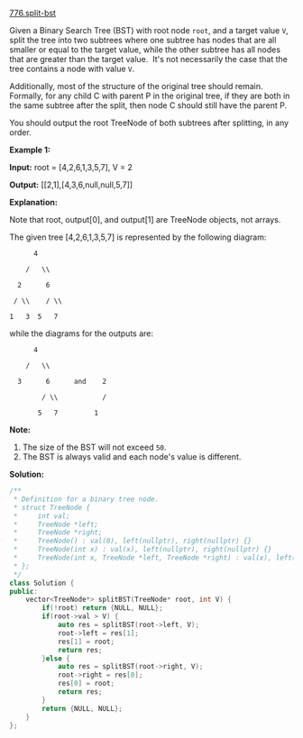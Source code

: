 [776.split-bst](https://leetcode.com/problems/split-bst/)  

Given a Binary Search Tree (BST) with root node `root`, and a target value `V`, split the tree into two subtrees where one subtree has nodes that are all smaller or equal to the target value, while the other subtree has all nodes that are greater than the target value.  It's not necessarily the case that the tree contains a node with value `V`.

Additionally, most of the structure of the original tree should remain.  Formally, for any child C with parent P in the original tree, if they are both in the same subtree after the split, then node C should still have the parent P.

You should output the root TreeNode of both subtrees after splitting, in any order.

**Example 1:**

  
**Input:** root = \[4,2,6,1,3,5,7\], V = 2
  
**Output:** \[\[2,1\],\[4,3,6,null,null,5,7\]\]
  
**Explanation:**
  
Note that root, output\[0\], and output\[1\] are TreeNode objects, not arrays.
  

  
The given tree \[4,2,6,1,3,5,7\] is represented by the following diagram:
  

  
          4
  
        /   \\
  
      2      6
  
     / \\    / \\
  
    1   3  5   7
  

  
while the diagrams for the outputs are:
  

  
          4
  
        /   \\
  
      3      6      and    2
  
            / \\           /
  
           5   7         1
  

**Note:**

1.  The size of the BST will not exceed `50`.
2.  The BST is always valid and each node's value is different.  



**Solution:**  

```cpp
/**
 * Definition for a binary tree node.
 * struct TreeNode {
 *     int val;
 *     TreeNode *left;
 *     TreeNode *right;
 *     TreeNode() : val(0), left(nullptr), right(nullptr) {}
 *     TreeNode(int x) : val(x), left(nullptr), right(nullptr) {}
 *     TreeNode(int x, TreeNode *left, TreeNode *right) : val(x), left(left), right(right) {}
 * };
 */
class Solution {
public:
    vector<TreeNode*> splitBST(TreeNode* root, int V) {
        if(!root) return {NULL, NULL};
        if(root->val > V) {
            auto res = splitBST(root->left, V);
            root->left = res[1];
            res[1] = root;
            return res;
        }else {
            auto res = splitBST(root->right, V);
            root->right = res[0];
            res[0] = root;
            return res;
        }
        return {NULL, NULL};
    }
};
```
      
